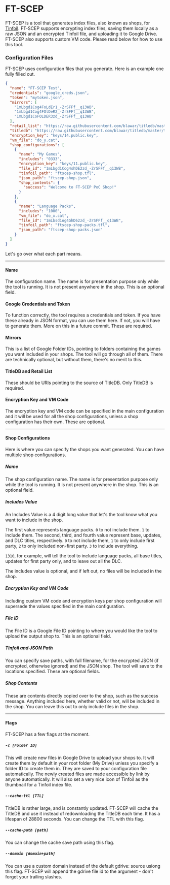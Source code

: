 # FT-SCEP
FT-SCEP is a tool that generates index files, also known as shops, for [Tinfoil](https://tinfoil.io/Download#download). FT-SCEP supports encrypting index files, saving them locally as a raw JSON and an encrypted Tinfoil file, and uploading it to Google Drive. FT-SCEP also supports custom VM code. Please read below for how to use this tool.

### Configuration Files
FT-SCEP uses configuration files that you generate. Here is an example one fully filled out.

```json
{
  "name": "FT-SCEP Test",
  "credentials": "google_creds.json",
  "token": "mytoken.json",
  "mirrors": [
    "1mLbgd1Cog4FoLdEr1_-ZrSFFf__q13WB",
    "1mLbgd1Cog4FOlDeR2_-ZrSFFf__q13WB",
    "1mLbgd1CoFOLDER3zd_-ZrSFFf__q13WB"
  ],
  "retail_list": "https://raw.githubusercontent.com/blawar/titledb/master/retailOnly.txt",
  "titledb": "https://raw.githubusercontent.com/blawar/titledb/master/titles.US.en.json",
  "encryption_key": "keys/14.public.key",
  "vm_file": "do_y.cat",
  "shop_configurations": [ 
    {
      "name": "My Games",
      "includes": "0333",
      "encryption_key": "keys/11.public.key",
      "file_id": "1mLbgd1Cog4shDE2zd_-ZrSFFf__q13WB",
      "tinfoil_path": "ftscep-shop.tfl",
      "json_path": "ftscep-shop.json",
      "shop_contents": {
        "success": "Welcome to FT-SCEP PoC Shop!"
      }
    },
    {
      "name": "Language Packs",
      "includes": "1000",
      "vm_file": "do_x.cat",
      "file_id": "1mLbsd1og4GhD62zd_-ZrSFFf__q13WB",
      "tinfoil_path": "ftscep-shop-packs.tfl",
      "json_path": "ftscep-shop-packs.json"
    }
  ]
}
```

Let's go over what each part means.

---
#### Name
The configuration name. The name is for presentation purpose only while the tool is running. It is not present anywhere in the shop. This is an optional field.
#### Google Credentials and Token
To function correctly, the tool requires a credentials and token. If you have these already in JSON format, you can use them here. If not, you will have to generate them. More on this in a future commit. These are required.
#### Mirrors
This is a list of Google Folder IDs, pointing to folders containing the games you want included in your shops. The tool will go through all of them. There are technically optional, but without them, there's no merit to this.
#### TitleDB and Retail List
These should be URIs pointing to the source of TitleDB. Only TitleDB is required.
#### Encryption Key and VM Code
The encryption key and VM code can be specified in the main configuration and it will be used for all the shop configurations, unless a shop configuration has their own. These are optional.

---
#### Shop Configurations
Here is where you can specify the shops you want generated. You can have multiple shop configurations.

##### Name
The shop configuration name. The name is for presentation purpose only while the tool is running. It is not present anywhere in the shop. This is an optional field.
##### Includes Value
An Includes Value is a 4 digit long value that let's the tool know what you want to include in the shop.

The first value represents language packs. `0` to not include them. `1` to include them.
The second, third, and fourth value represent base, updates, and DLC titles, respectively. `0` to not include them, `1` to only include first party, `2` to only included non-first party. `3` to include everything.

`1310`, for example, will tell the tool to include language packs, all base titles, updates for first party only, and to leave out all the DLC.

The includes value is optional, and if left out, no files will be included in the shop.
##### Encryption Key and VM Code
Including custom VM code and encryption keys per shop configuration will supersede the values specified in the main configuration. 
##### File ID
The File ID is a Google File ID pointing to where you would like the tool to upload the output shop to. This is an optional field.
##### Tinfoil and JSON Path
You can specify save paths, with full filename, for the encrypted JSON (if encrypted, otherwise ignored) and the JSON shop. The tool will save to the locations specified. These are optional fields.
##### Shop Contents
These are contents directly copied over to the shop, such as the success message. Anything included here, whether valid or not, will be included in the shop. You can leave this out to only include files in the shop.

---

#### Flags
FT-SCEP has a few flags at the moment.
##### `-c [Folder ID]`
This will create new files in Google Drive to upload your shops to. It will create them by default in your root folder (My Drive) unless you specify a folder ID to create them in. They are saved to your configuration file automatically. The newly created files are made accessible by link by anyone automatically. It will also set a very nice icon of Tinfoil as the thumbnail for a Tinfoil index file.
##### `--cache-ttl [TTL]`
TitleDB is rather large, and is constantly updated. FT-SCEP will cache the TitleDB and use it instead of redownloading the TitleDB each time. It has a lifespan of 28800 seconds. You can change the TTL with this flag.
##### `--cache-path [path]`
You can change the cache save path using this flag.
##### `--domain [domain+path]`
You can use a custom domain instead of the default gdrive: source usiong this flag. FT-SCEP will append the gdrive file id to the argument - don't forget your trailing slashes.
